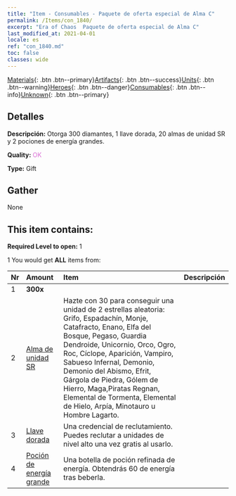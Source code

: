 ```yaml
---
title: "Item - Consumables - Paquete de oferta especial de Alma C"
permalink: /Items/con_1840/
excerpt: "Era of Chaos  Paquete de oferta especial de Alma C"
last_modified_at: 2021-04-01
locale: es
ref: "con_1840.md"
toc: false
classes: wide
---
```

 [Materials](/es/Items/){: .btn .btn--primary}[Artifacts](/es/Items/Artifacts/){: .btn .btn--success}[Units](/es/Items/Units/){: .btn .btn--warning}[Heroes](/es/Items/Heroes/){: .btn .btn--danger}[Consumables](/es/Items/Consumables/){: .btn .btn--info}[Unknown](/es/Items/Unknown/){: .btn .btn--primary}

## Detalles
 **Descripción:** Otorga 300 diamantes, 1 llave dorada, 20 almas de unidad SR y 2 pociones de energía grandes.

 **Quality:** <span style="color: #DA70D6">OK</span>

 **Type:** Gift

## Gather

  None

## This item contains:

 **Required Level to open:** 1

 1 You would get **ALL** items  from:

  | Nr | Amount |     Item    | Descripción |
  |:---|:-------|:------------|:-----------:|
  | 1 |  **300x** | <i class="fas fa-gem"/> |  | 
  | 2 | [Alma de unidad SR](/es/Items/con_534/) | Hazte con 30 para conseguir una unidad de 2 estrellas aleatoria: Grifo, Espadachín, Monje, Catafracto, Enano, Elfa del Bosque, Pegaso, Guardia Dendroide, Unicornio, Orco, Ogro, Roc, Cíclope, Aparición, Vampiro, Sabueso Infernal, Demonio, Demonio del Abismo, Efrit, Gárgola de Piedra, Gólem de Hierro, Maga,Piratas Regnan, Elemental de Tormenta, Elemental de Hielo, Arpía, Minotauro u Hombre Lagarto. | 
  | 3 | [Llave dorada](/es/Items/con_783/) | Una credencial de reclutamiento. Puedes reclutar a unidades de nivel alto una vez gratis al usarlo. | 
  | 4 | [Poción de energía grande](/es/Items/con_706/) | Una botella de poción refinada de energía. Obtendrás 60 de energía tras beberla. | 
